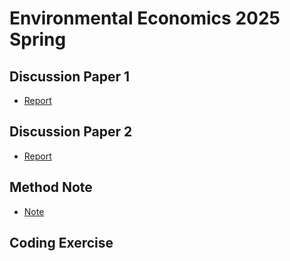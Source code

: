 # Environmental Economics 2025 Spring

## Discussion Paper 1
- [Report](Report1/report_referee.pdf)
## Discussion Paper 2
- [Report](Report2/report_referee.pdf)
## Method Note
- [Note](MethodNote/note_method.pdf)
## Coding Exercise